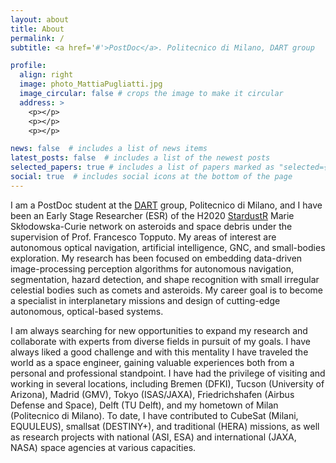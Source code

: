 ```yaml
---
layout: about
title: About
permalink: /
subtitle: <a href='#'>PostDoc</a>. Politecnico di Milano, DART group 

profile:
  align: right
  image: photo_MattiaPugliatti.jpg
  image_circular: false # crops the image to make it circular
  address: >
    <p></p>
    <p></p>
    <p></p>

news: false  # includes a list of news items
latest_posts: false  # includes a list of the newest posts
selected_papers: true # includes a list of papers marked as "selected={true}"
social: true  # includes social icons at the bottom of the page
---
```


I am a PostDoc student at the <a href="https://dart.polimi.it/">DART</a> group, Politecnico di Milano, and I have been an Early Stage Researcher (ESR) of the H2020 <a href="http://www.stardust-network.eu/">StardustR</a> Marie Skłodowska-Curie network on asteroids and space debris under the supervision of Prof. Francesco Topputo. My areas of interest are autonomous optical navigation, artificial intelligence, GNC, and small-bodies exploration. My research has been focused on embedding data-driven image-processing perception algorithms for autonomous navigation, segmentation, hazard detection, and shape recognition with small irregular celestial bodies such as comets and asteroids. My career goal is to become a specialist in interplanetary missions and design of cutting-edge autonomous, optical-based systems.

I am always searching for new opportunities to expand my research and collaborate with experts from diverse fields in pursuit of my goals. I have always liked a good challenge and with this mentality I have traveled the world as a space engineer, gaining valuable experiences both from a personal and professional standpoint. I have had the privilege of visiting and working in several locations, including Bremen (DFKI), Tucson (University of Arizona), Madrid (GMV), Tokyo (ISAS/JAXA), Friedrichshafen (Airbus Defense and Space), Delft (TU Delft), and my hometown of Milan (Politecnico di Milano). To date, I have contributed to CubeSat (Milani, EQUULEUS), smallsat (DESTINY+), and traditional (HERA) missions, as well as research projects with national (ASI, ESA) and international (JAXA, NASA) space agencies at various capacities.
